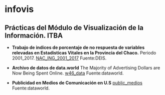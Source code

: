 # infovis

## Prácticas del Módulo de Visualización de la Información. ITBA

  - **Trabajo de indices de porcentaje de no respuesta de variables relevadas en Estadisticas Vitales en la Provincia del Chaco.**
    Periodo 2001_2017.
    [NAC_ING_2001_2017](https://cdlezana.github.io/infovis/Nac_NR_2001.html)
    Fuente:DEIS.

  - **Archivo de datos de data.world**
    The Majority of Advertising Dollars are Now Being Spent Online.
    [w46_data](https://cdlezana.github.io/infovis/w46_data.tsv)
    Fuente:dataworld.

  - **Publicidad en Medios de Comunicación en U.S**
    [public_medios](https:/cdlezana.github.io/infovis/public_medios.html)
    Fuente:dataworld.
